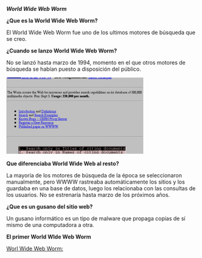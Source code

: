 _**World Wide Web Worm**_

**¿Que es la World Wide Web Worm?**

El World Wide Web Worm fue uno de los ultimos motores de búsqueda que se creo.


**¿Cuando se lanzo World Wide Web Worm?**

No se lanzó hasta marzo de 1994, momento en el que otros motores de búsqueda se habían puesto a disposición del público.

![Web](https://github.com/100007821/SMX2_M8UF1A1_HistoriaWeb_1993_World-Wide-Web-Worm_AlexNaranjo/blob/main/world-wide-web-worm_jvm8-360x200.png)

**Que diferenciaba World Wide Web al resto?**

La mayoría de los motores de búsqueda de la época se seleccionaron manualmente, pero WWWW rastreaba automáticamente los sitios y los guardaba en una base de datos, luego los relacionaba con las consultas de los usuarios. No se estrenaría hasta marzo de los próximos años.

**¿Que es un gusano del sitio web?**

Un gusano informático es un tipo de malware que propaga copias de sí mismo de una computadora a otra.

**El primer World WIde Web Worm**

[Worl Wide Web Worm:](http://webdoc.gwdg.de/ebook/aw/1999/webcrawler/mak/projects/robots/active/html/worm.html)
